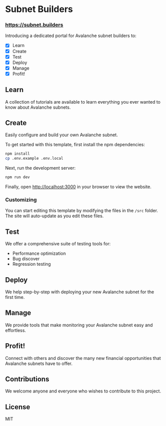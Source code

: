 # Subnet Builders

### https://subnet.builders

Introducing a dedicated portal for Avalanche subnet builders to:

- [x] Learn
- [x] Create
- [x] Test
- [x] Deploy
- [x] Manage
- [x] Profit!

## Learn

A collection of tutorials are available to learn everything you ever wanted to know about Avalanche subnets.

## Create

Easily configure and build your own Avalanche subnet.

To get started with this template, first install the npm dependencies:

```bash
npm install
cp .env.example .env.local
```

Next, run the development server:

```bash
npm run dev
```

Finally, open [http://localhost:3000](http://localhost:3000) in your browser to view the website.

### Customizing

You can start editing this template by modifying the files in the `/src` folder. The site will auto-update as you edit these files.


## Test

We offer a comprehensive suite of testing tools for:

- Performance optimization
- Bug discover
- Regression testing

## Deploy

We help step-by-step with deploying your new Avalanche subnet for the first time.

## Manage

We provide tools that make monitoring your Avalanche subnet easy and effortless.

## Profit!

Connect with others and discover the many new financial opportunities that Avalanche subnets have to offer.

## Contributions

We welcome anyone and everyone who wishes to contribute to this project.

## License

MIT
